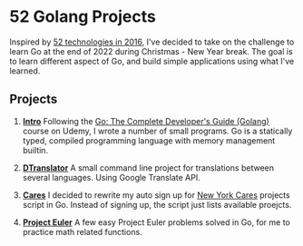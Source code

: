 # 52 Golang Projects

Inspired by [52 technologies in 2016](https://github.com/shekhargulati/52-technologies-in-2016), I've decided to take on the challenge to learn Go at the end of 2022 during Christmas - New Year break. The goal is to learn different aspect of Go, and build simple applications using what I've learned.

## Projects

1. **[Intro](https://github.com/dazhaoniel/52-golang-projects/tree/master/01_intro)** Following the [Go: The Complete Developer's Guide (Golang)](https://www.udemy.com/course/go-the-complete-developers-guide/) course on Udemy, I wrote a number of small programs. Go is a statically typed, compiled programming language with memory management builtin.

2. **[DTranslator](https://github.com/dazhaoniel/52-golang-projects/tree/master/02_dtranslator)** A small command line project for translations between several languages. Using Google Translate API.

3. **[Cares](https://github.com/dazhaoniel/52-golang-projects/tree/master/03_cares)** I decided to rewrite my auto sign up for [New York Cares](https://www.newyorkcares.org/) projects script in Go. Instead of signing up, the script just lists available proejcts.

4. **[Project Euler](https://github.com/dazhaoniel/52-golang-projects/tree/master/04_project_euler)** A few easy Project Euler problems solved in Go, for me to practice math related functions.
